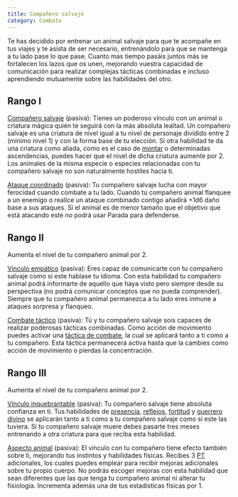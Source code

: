 ```yaml
---
title: Compañero salvaje
category: Combate
---
```


Te has decidido por entrenar un animal salvaje para que te acompañe en tus viajes y te asista de ser necesario, entrenándolo para que se mantenga a tu lado pase lo que pase. Cuanto mas tiempo pasáis juntos más se fortalecen los lazos que os unen, mejorando vuestra capacidad de comunicación para realizar complejas tácticas combinadas e incluso aprendiendo mutuamente sobre las habilidades del otro.

## Rango I

<u>Compañero salvaje</u> (pasiva): Tienes un poderoso vínculo con un animal o criatura mágica quién te seguirá con la más absoluta lealtad. Un compañero salvaje es una criatura de nivel igual a tu nivel de personaje dividido entre 2 (mínimo nivel 1) y con la forma base de tu elección. Si otra habilidad te da una criatura como aliada, como es el caso de [montar](https://raldamain.com/rules/Rangos/Combate/montar.html) o determinadas ascendencias, puedes hacer que el nivel de dicha criatura aumente por 2. Los animales de la misma especie o especies relacionadas con tu compañero salvaje no son naturalmente hostiles hacia ti.

<u>Ataque coordinado</u> (pasiva): Tu compañero salvaje lucha con mayor ferocidad cuando combate a tu lado. Cuando tu compañero animal flanquee a un enemigo o realice un ataque combinado contigo añadirá +1d6 daño base a sus ataques. Si el animal es de menor tamaño que el objetivo que está atacando este no podrá usar Parada para defenderse.  

## Rango II

Aumenta el nivel de tu compañero animal por 2.

<u>Vínculo empático</u> (pasiva): Eres capaz de comunicarte con tu compañero salvaje como si este hablase tu idioma. Con esta habilidad tu compañero animal podrá informarte de aquello que haya visto pero siempre desde su perspectiva (no podrá comunicar conceptos que no pueda comprender). Siempre que tu compañero animal permanezca a tu lado eres inmune a ataques sorpresa y flanqueo.

<u>Combate táctico</u> (pasiva): Tú y tu compañero salvaje sois capaces de realizar poderosas tácticas combinadas. Como acción de movimiento puedes activar una [táctica de combate](https://raldamain.com/rules/Reglas%20adicionales/tacticas%20de%20combate.html), la cual se aplicará tanto a ti como a tu compañero. Esta táctica permanecerá activa hasta que la cambies como acción de movimiento o pierdas la concentración. 

## Rango III

Aumenta el nivel de tu compañero animal por 2.

<u>Vínculo inquebrantable</u> (pasiva): Tu compañero salvaje tiene absoluta confianza en ti. Tus habilidades de [presencia](https://raldamain.com/rules/Rangos/Social/presencia.html), [reflejos](https://raldamain.com/rules/Rangos/Combate/reflejos.html), [fortitud](https://raldamain.com/rules/Rangos/Combate/fortitud.html) y [guerrero divino](https://raldamain.com/rules/Rangos/Religi%C3%B3n/guerrero%20divino.html) se aplicarán tanto a ti como a tu compañero salvaje como si este las tuviera. Si tu compañero salvaje muere debes pasarte tres meses entrenando a otra criatura para que reciba esta habilidad.

<u>Aspecto animal</u> (pasiva): El vínculo con tu compañero tiene efecto también sobre ti, mejorando tus instintos y habilidades físicas. Recibes 3 [PT](https://raldamain.com/rules/Reglas%20adicionales/crear%20criaturas.html#puntos-de-transformaci%C3%B3n) adicionales, los cuales puedes emplear para recibir mejoras adicionales sobre tu propio cuerpo. No podrás escoger mejoras con esta habilidad que sean diferentes que las que tenga tu compañero animal ni alterar tu fisiología. Incrementa además una de tus estadísticas físicas por 1.